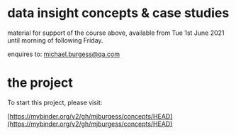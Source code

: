 # data insight concepts & case studies

material for support of the course above, available from Tue 1st June 2021 until morning of following Friday.

enquires to:  michael.burgess@qa.com

# the project

To start this project, please visit:

[https://mybinder.org/v2/gh/mjburgess/concepts/HEAD](https://mybinder.org/v2/gh/mjburgess/concepts/HEAD)

